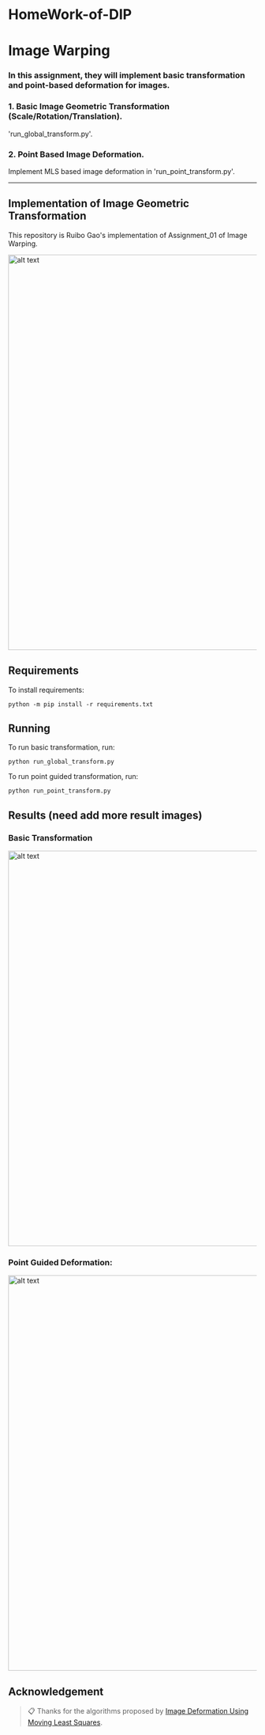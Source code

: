 # HomeWork-of-DIP
# Image Warping

### In this assignment, they will implement basic transformation and point-based deformation for images.


### 1. Basic Image Geometric Transformation (Scale/Rotation/Translation).
'run_global_transform.py'.


### 2. Point Based Image Deformation.

Implement MLS based image deformation in 'run_point_transform.py'.

-------------------------------------------------
## Implementation of Image Geometric Transformation

This repository is Ruibo Gao's implementation of Assignment_01 of Image Warping. 

<img src="pics/teaser.png" alt="alt text" width="800">

## Requirements

To install requirements:

```setup
python -m pip install -r requirements.txt
```


## Running

To run basic transformation, run:

```basic
python run_global_transform.py
```

To run point guided transformation, run:

```point
python run_point_transform.py
```

## Results (need add more result images)
### Basic Transformation
<img src="pics/global_demo.gif" alt="alt text" width="800">

### Point Guided Deformation:
<img src="pics/point_demo.gif" alt="alt text" width="800">

## Acknowledgement

>📋 Thanks for the algorithms proposed by [Image Deformation Using Moving Least Squares](https://people.engr.tamu.edu/schaefer/research/mls.pdf).

